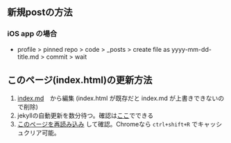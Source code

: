 <link rel="stylesheet" type="text/css" href="/assets/css/styles.css">

## 新規postの方法
### iOS app の場合
* profile > pinned repo > code > _posts > create file as yyyy-mm-dd-title.md > commit > wait

## このページ(index.html)の更新方法 
1. [index.md](https://github.com/jamad/jamad.github.io/edit/master/index.md)　から編集 (index.html が既存だと index.md が上書きできないので削除)
2. jekyllの自動更新を数分待つ。確認は[ここ](https://github.com/jamad/jamad.github.io/actions)でできる
3. [このページを再読み込み](https://jamad.github.io/) して確認。Chromeなら `ctrl+shift+R` でキャッシュクリア可能。

